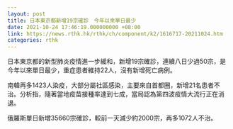 ```yaml
---
layout: post
title: 日本東京都新增19宗確診　今年以來單日最少
date: 2021-10-24 17:46:19.000000000 +08:00
link: https://news.rthk.hk/rthk/ch/component/k2/1616717-20211024.htm
categories: rthk
---
```


日本東京都的新型肺炎疫情進一步緩和，新增19宗確診，連續八日少過50宗，是今年以來單日最少，重症患者維持22人，沒有新增死亡病例。

南韓再多1423人染疫，大部分屬社區感染，主要來自首都圈，新增21名患者不治。分析指，隨著當地疫苗接種率達到七成，當局認為第四波疫情大流行正在消退。

俄羅斯單日新增35660宗確診，較前一天減少約2000宗，再多1072人不治。
